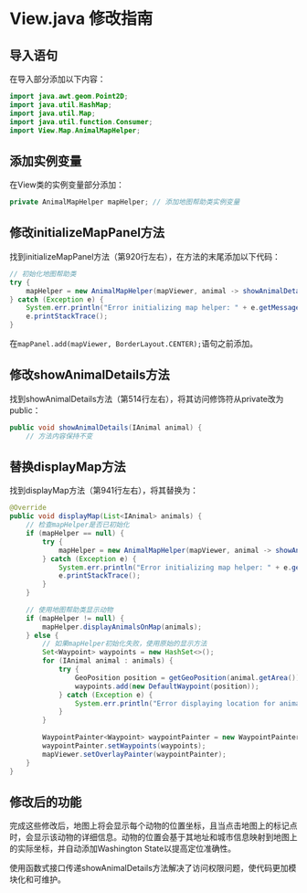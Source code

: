 # View.java 修改指南

## 导入语句

在导入部分添加以下内容：

```java
import java.awt.geom.Point2D;
import java.util.HashMap;
import java.util.Map;
import java.util.function.Consumer;
import View.Map.AnimalMapHelper;
```

## 添加实例变量

在View类的实例变量部分添加：

```java
private AnimalMapHelper mapHelper; // 添加地图帮助类实例变量
```

## 修改initializeMapPanel方法

找到initializeMapPanel方法（第920行左右），在方法的末尾添加以下代码：

```java
// 初始化地图帮助类
try {
    mapHelper = new AnimalMapHelper(mapViewer, animal -> showAnimalDetails(animal));
} catch (Exception e) {
    System.err.println("Error initializing map helper: " + e.getMessage());
    e.printStackTrace();
}
```

在`mapPanel.add(mapViewer, BorderLayout.CENTER);`语句之前添加。

## 修改showAnimalDetails方法

找到showAnimalDetails方法（第514行左右），将其访问修饰符从private改为public：

```java
public void showAnimalDetails(IAnimal animal) {
    // 方法内容保持不变
```

## 替换displayMap方法

找到displayMap方法（第941行左右），将其替换为：

```java
@Override
public void displayMap(List<IAnimal> animals) {
    // 检查mapHelper是否已初始化
    if (mapHelper == null) {
        try {
            mapHelper = new AnimalMapHelper(mapViewer, animal -> showAnimalDetails(animal));
        } catch (Exception e) {
            System.err.println("Error initializing map helper: " + e.getMessage());
            e.printStackTrace();
        }
    }
    
    // 使用地图帮助类显示动物
    if (mapHelper != null) {
        mapHelper.displayAnimalsOnMap(animals);
    } else {
        // 如果mapHelper初始化失败，使用原始的显示方法
        Set<Waypoint> waypoints = new HashSet<>();
        for (IAnimal animal : animals) {
            try {
                GeoPosition position = getGeoPosition(animal.getArea());
                waypoints.add(new DefaultWaypoint(position));
            } catch (Exception e) {
                System.err.println("Error displaying location for animal: " + e.getMessage());
            }
        }
        
        WaypointPainter<Waypoint> waypointPainter = new WaypointPainter<>();
        waypointPainter.setWaypoints(waypoints);
        mapViewer.setOverlayPainter(waypointPainter);
    }
}
```

## 修改后的功能

完成这些修改后，地图上将会显示每个动物的位置坐标，且当点击地图上的标记点时，会显示该动物的详细信息。动物的位置会基于其地址和城市信息映射到地图上的实际坐标，并自动添加Washington State以提高定位准确性。

使用函数式接口传递showAnimalDetails方法解决了访问权限问题，使代码更加模块化和可维护。 